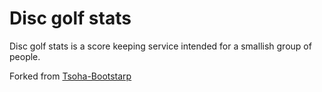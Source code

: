 # Disc golf stats

Disc golf stats is a score keeping service intended for a smallish group of people.

Forked from [Tsoha-Bootstarp](https://github.com/virtalas/Tsoha-Bootstrap)

